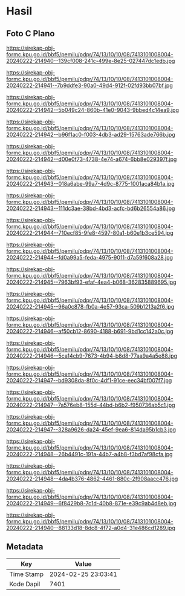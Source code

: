 # Hasil

## Foto C Plano

https://sirekap-obj-formc.kpu.go.id/bbf5/pemilu/pdpr/74/13/10/10/08/7413101008004-20240222-214940--139cf008-241c-499e-8e25-027447dc1edb.jpg

https://sirekap-obj-formc.kpu.go.id/bbf5/pemilu/pdpr/74/13/10/10/08/7413101008004-20240222-214941--7b9ddfe3-90a0-49d4-912f-02fd93bb07bf.jpg

https://sirekap-obj-formc.kpu.go.id/bbf5/pemilu/pdpr/74/13/10/10/08/7413101008004-20240222-214942--5b049c24-860b-41e0-9043-9bbed4c14ea9.jpg

https://sirekap-obj-formc.kpu.go.id/bbf5/pemilu/pdpr/74/13/10/10/08/7413101008004-20240222-214942--b96f1ac0-f003-4db3-ad29-15763ade766b.jpg

https://sirekap-obj-formc.kpu.go.id/bbf5/pemilu/pdpr/74/13/10/10/08/7413101008004-20240222-214942--d00e0f73-4738-4e74-a674-6bb8e029397f.jpg

https://sirekap-obj-formc.kpu.go.id/bbf5/pemilu/pdpr/74/13/10/10/08/7413101008004-20240222-214943--018a6abe-99a7-4d9c-8775-1001aca84b1a.jpg

https://sirekap-obj-formc.kpu.go.id/bbf5/pemilu/pdpr/74/13/10/10/08/7413101008004-20240222-214943--111dc3ae-38bd-4bd3-acfc-bd6b26554a86.jpg

https://sirekap-obj-formc.kpu.go.id/bbf5/pemilu/pdpr/74/13/10/10/08/7413101008004-20240222-214944--710ecf85-9fe8-4597-80a1-b60e1b3ce594.jpg

https://sirekap-obj-formc.kpu.go.id/bbf5/pemilu/pdpr/74/13/10/10/08/7413101008004-20240222-214944--fd0a99a5-feda-4975-9011-d7a59f608a28.jpg

https://sirekap-obj-formc.kpu.go.id/bbf5/pemilu/pdpr/74/13/10/10/08/7413101008004-20240222-214945--7963bf93-efaf-4ea4-b068-362835889695.jpg

https://sirekap-obj-formc.kpu.go.id/bbf5/pemilu/pdpr/74/13/10/10/08/7413101008004-20240222-214945--96a0c878-fb0a-4e57-93ca-509b1213a2f6.jpg

https://sirekap-obj-formc.kpu.go.id/bbf5/pemilu/pdpr/74/13/10/10/08/7413101008004-20240222-214946--af50cb12-8690-4188-b691-9bd1cc142a0c.jpg

https://sirekap-obj-formc.kpu.go.id/bbf5/pemilu/pdpr/74/13/10/10/08/7413101008004-20240222-214946--5ca14cb9-7673-4b94-b8d8-77aa9a4a5e88.jpg

https://sirekap-obj-formc.kpu.go.id/bbf5/pemilu/pdpr/74/13/10/10/08/7413101008004-20240222-214947--bd9308da-8f0c-4df1-91ce-eec34bf007f7.jpg

https://sirekap-obj-formc.kpu.go.id/bbf5/pemilu/pdpr/74/13/10/10/08/7413101008004-20240222-214947--7a576eb8-155d-44bd-b6b2-f950736ab5c1.jpg

https://sirekap-obj-formc.kpu.go.id/bbf5/pemilu/pdpr/74/13/10/10/08/7413101008004-20240222-214947--328a9626-da24-45ef-9ea6-814da95b1cb3.jpg

https://sirekap-obj-formc.kpu.go.id/bbf5/pemilu/pdpr/74/13/10/10/08/7413101008004-20240222-214948--26b4491c-191a-44b7-a4b8-f3bd7af98cfa.jpg

https://sirekap-obj-formc.kpu.go.id/bbf5/pemilu/pdpr/74/13/10/10/08/7413101008004-20240222-214948--4da4b376-4862-4461-880c-2f908aacc476.jpg

https://sirekap-obj-formc.kpu.go.id/bbf5/pemilu/pdpr/74/13/10/10/08/7413101008004-20240222-214949--6f8429b8-7c1d-40b8-871e-e39c9ab4d8eb.jpg

https://sirekap-obj-formc.kpu.go.id/bbf5/pemilu/pdpr/74/13/10/10/08/7413101008004-20240222-214940--88133d18-8dc8-4f72-a0d4-31e486cd1289.jpg


## Metadata

| Key        | Value               |
| ---------- | ------------------- |
| Time Stamp | 2024-02-25 23:03:41 |
| Kode Dapil | 7401                |



